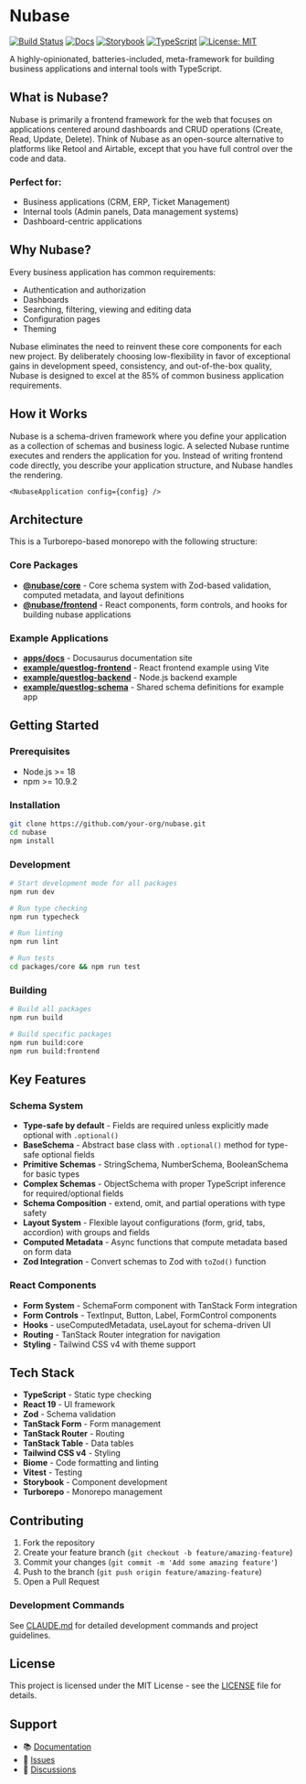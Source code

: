 # Nubase

[![Build Status](https://github.com/nubasedev/nubase/workflows/CI/badge.svg)](https://github.com/nubasedev/nubase/actions)
[![Docs](https://img.shields.io/badge/docs-deployed-brightgreen?logo=vercel)](https://www.nubase.dev)
[![Storybook](https://img.shields.io/badge/storybook-deployed-brightgreen?logo=vercel)](https://storybook.nubase.dev)
[![TypeScript](https://img.shields.io/badge/typescript-5.0+-blue?logo=typescript)](https://www.typescriptlang.org/)
[![License: MIT](https://img.shields.io/badge/License-MIT-yellow.svg)](https://opensource.org/licenses/MIT)

A highly-opinionated, batteries-included, meta-framework for building business applications and internal tools with TypeScript.

## What is Nubase?

Nubase is primarily a frontend framework for the web that focuses on applications centered around dashboards and CRUD operations (Create, Read, Update, Delete). Think of Nubase as an open-source alternative to platforms like Retool and Airtable, except that you have full control over the code and data.

### Perfect for:
- Business applications (CRM, ERP, Ticket Management)
- Internal tools (Admin panels, Data management systems)
- Dashboard-centric applications

## Why Nubase?

Every business application has common requirements:
- Authentication and authorization
- Dashboards
- Searching, filtering, viewing and editing data
- Configuration pages
- Theming

Nubase eliminates the need to reinvent these core components for each new project. By deliberately choosing low-flexibility in favor of exceptional gains in development speed, consistency, and out-of-the-box quality, Nubase is designed to excel at the 85% of common business application requirements.

## How it Works

Nubase is a schema-driven framework where you define your application as a collection of schemas and business logic. A selected Nubase runtime executes and renders the application for you. Instead of writing frontend code directly, you describe your application structure, and Nubase handles the rendering.

```tsx
<NubaseApplication config={config} />
```

## Architecture

This is a Turborepo-based monorepo with the following structure:

### Core Packages

- **[@nubase/core](./packages/core)** - Core schema system with Zod-based validation, computed metadata, and layout definitions
- **[@nubase/frontend](./packages/frontend)** - React components, form controls, and hooks for building nubase applications

### Example Applications

- **[apps/docs](./apps/docs)** - Docusaurus documentation site
- **[example/questlog-frontend](./example/questlog-frontend)** - React frontend example using Vite
- **[example/questlog-backend](./example/questlog-backend)** - Node.js backend example
- **[example/questlog-schema](./example/questlog-schema)** - Shared schema definitions for example app

## Getting Started

### Prerequisites

- Node.js >= 18
- npm >= 10.9.2

### Installation

```bash
git clone https://github.com/your-org/nubase.git
cd nubase
npm install
```

### Development

```bash
# Start development mode for all packages
npm run dev

# Run type checking
npm run typecheck

# Run linting
npm run lint

# Run tests
cd packages/core && npm run test
```

### Building

```bash
# Build all packages
npm run build

# Build specific packages
npm run build:core
npm run build:frontend
```

## Key Features

### Schema System
- **Type-safe by default** - Fields are required unless explicitly made optional with `.optional()`
- **BaseSchema** - Abstract base class with `.optional()` method for type-safe optional fields  
- **Primitive Schemas** - StringSchema, NumberSchema, BooleanSchema for basic types
- **Complex Schemas** - ObjectSchema with proper TypeScript inference for required/optional fields
- **Schema Composition** - extend, omit, and partial operations with type safety
- **Layout System** - Flexible layout configurations (form, grid, tabs, accordion) with groups and fields
- **Computed Metadata** - Async functions that compute metadata based on form data
- **Zod Integration** - Convert schemas to Zod with `toZod()` function

### React Components
- **Form System** - SchemaForm component with TanStack Form integration
- **Form Controls** - TextInput, Button, Label, FormControl components
- **Hooks** - useComputedMetadata, useLayout for schema-driven UI
- **Routing** - TanStack Router integration for navigation
- **Styling** - Tailwind CSS v4 with theme support

## Tech Stack

- **TypeScript** - Static type checking
- **React 19** - UI framework
- **Zod** - Schema validation
- **TanStack Form** - Form management
- **TanStack Router** - Routing
- **TanStack Table** - Data tables
- **Tailwind CSS v4** - Styling
- **Biome** - Code formatting and linting
- **Vitest** - Testing
- **Storybook** - Component development
- **Turborepo** - Monorepo management

## Contributing

1. Fork the repository
2. Create your feature branch (`git checkout -b feature/amazing-feature`)
3. Commit your changes (`git commit -m 'Add some amazing feature'`)
4. Push to the branch (`git push origin feature/amazing-feature`)
5. Open a Pull Request

### Development Commands

See [CLAUDE.md](./CLAUDE.md) for detailed development commands and project guidelines.

## License

This project is licensed under the MIT License - see the [LICENSE](./LICENSE) file for details.

## Support

- 📚 [Documentation](./apps/docs)
- 🐛 [Issues](https://github.com/your-org/nubase/issues)
- 💬 [Discussions](https://github.com/your-org/nubase/discussions)